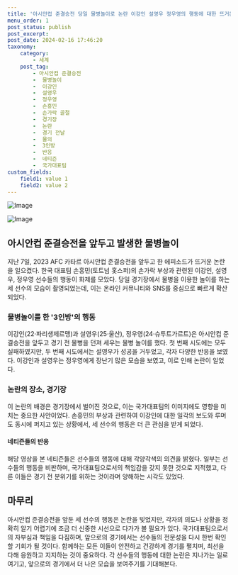 ```yaml
---
title: '아시안컵 준결승전 당일 물병놀이로 논란 이강인 설영우 정우영의 행동에 대한 뜨거운 반응'
menu_order: 1
post_status: publish
post_excerpt: 
post_date: 2024-02-16 17:46:20
taxonomy:
    category:
        - 세계
    post_tag:
        - 아시안컵 준결승전
        -  물병놀이
        -  이강인
        -  설영우
        -  정우영
        -  손흥민
        -  손가락 골절
        -  경기장
        -  논란
        -  경기 전날
        -  물의
        -  3인방
        -  반응
        -  네티즌
        -  국가대표팀
custom_fields:
    field1: value 1
    field2: value 2
---
```


![Image](https://imgnews.pstatic.net/image/014/2024/02/16/0005143066_001_20240216100514406.jpg?type=w647)

![Image](https://imgnews.pstatic.net/image/014/2024/02/16/0005143066_002_20240216100514434.jpg?type=w647)

## 아시안컵 준결승전을 앞두고 발생한 물병놀이
지난 7일, 2023 AFC 카타르 아시안컵 준결승전을 앞두고 한 에피소드가 뜨거운 논란을 일으켰다. 한국 대표팀 손흥민(토트넘 홋스퍼)의 손가락 부상과 관련된 이강인, 설영우, 정우영 선수들의 행동이 화제를 모았다. 당일 경기장에서 물병을 이용한 놀이를 하는 세 선수의 모습이 촬영되었는데, 이는 온라인 커뮤니티와 SNS를 중심으로 빠르게 확산되었다.
### 물병놀이를 한 '3인방'의 행동
이강인(22·파리생제르맹)과 설영우(25·울산), 정우영(24·슈투트가르트)은 아시안컵 준결승전을 앞두고 경기 전 물병을 던져 세우는 물병 놀이를 했다. 첫 번째 시도에는 모두 실패하였지만, 두 번째 시도에서는 설영우가 성공을 거두었고, 각자 다양한 반응을 보였다. 이강인과 설영우는 정우영에게 장난기 많은 모습을 보였고, 이로 인해 논란이 일었다.
### 논란의 장소, 경기장
이 논란의 배경은 경기장에서 벌어진 것으로, 이는 국가대표팀의 이미지에도 영향을 미치는 중요한 사안이었다. 손흥민의 부상과 관련하여 이강인에 대한 일각의 보도와 루머도 동시에 퍼지고 있는 상황에서, 세 선수의 행동은 더 큰 관심을 받게 되었다.
#### 네티즌들의 반응
해당 영상을 본 네티즌들은 선수들의 행동에 대해 각양각색의 의견을 밝혔다. 일부는 선수들의 행동을 비판하며, 국가대표팀으로서의 책임감을 갖지 못한 것으로 지적했고, 다른 이들은 경기 전 분위기를 위하는 것이라며 양해하는 시각도 있었다.
## 마무리
아시안컵 준결승전을 앞둔 세 선수의 행동은 논란을 빚었지만, 각자의 의도나 상황을 정확히 알기 어렵기에 조금 더 신중한 시선으로 다가가 볼 필요가 있다. 국가대표팀으로서의 자부심과 책임을 다짐하며, 앞으로의 경기에서는 선수들의 전문성을 다시 한번 확인할 기회가 될 것이다. 함께하는 모든 이들이 안전하고 건강하게 경기를 펼치며, 최선을 다해 응원하고 지지하는 것이 중요하다. 각 선수들의 행동에 대한 논란은 지나가는 일로 여기고, 앞으로의 경기에서 더 나은 모습을 보여주기를 기대해본다.
